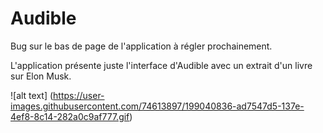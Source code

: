 # Audible

Bug sur le bas de page de l'application à régler prochainement.

L'application présente juste l'interface d'Audible avec un extrait d'un livre sur Elon Musk.


![alt text]
(https://user-images.githubusercontent.com/74613897/199040836-ad7547d5-137e-4ef8-8c14-282a0c9af777.gif)


